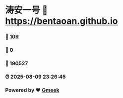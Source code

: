 # 涛安一号 :link: https://bentaoan.github.io 
### :page_facing_up: [109](https://bentaoan.github.io/tag.html) 
### :speech_balloon: 0 
### :hibiscus: 190527 
### :alarm_clock: 2025-08-09 23:26:45 
### Powered by :heart: [Gmeek](https://github.com/Meekdai/Gmeek)
